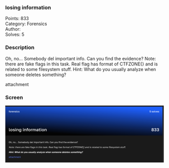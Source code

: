 ### losing information

Points: 833 \
Category: Forensics \
Author: \
Solves: 5

### Description

Oh, no… Somebody del important info. Can you find the evidence?
Note: there are fake flags in this task. Real flag has format of CTFZONE{} and is related to some filesystem stuff.
Hint: What do you usually analyze when someone deletes something?

attachment

### Screen

![](img/task.png)
